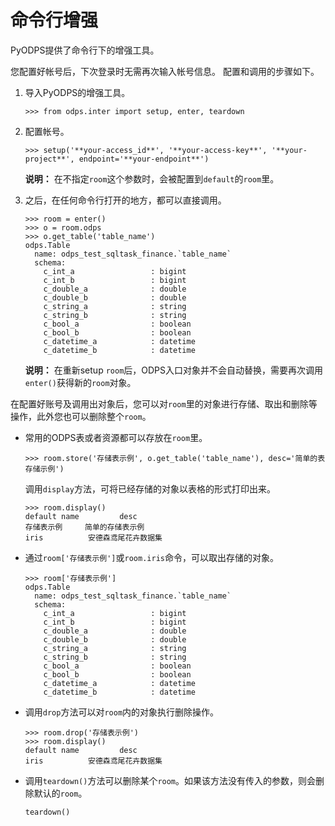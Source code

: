 # 命令行增强

PyODPS提供了命令行下的增强工具。

您配置好帐号后，下次登录时无需再次输入帐号信息。 配置和调用的步骤如下。

1.  导入PyODPS的增强工具。

    ```
    >>> from odps.inter import setup, enter, teardown
    ```

2.  配置帐号。

    ```
    >>> setup('**your-access_id**', '**your-access-key**', '**your-project**', endpoint='**your-endpoint**')
    ```

    **说明：** 在不指定`room`这个参数时，会被配置到`default`的`room`里。

3.  之后，在任何命令行打开的地方，都可以直接调用。

    ```
    >>> room = enter()
    >>> o = room.odps
    >>> o.get_table('table_name')
    odps.Table
      name: odps_test_sqltask_finance.`table_name`
      schema:
        c_int_a                 : bigint
        c_int_b                 : bigint
        c_double_a              : double
        c_double_b              : double
        c_string_a              : string
        c_string_b              : string
        c_bool_a                : boolean
        c_bool_b                : boolean
        c_datetime_a            : datetime
        c_datetime_b            : datetime
    ```

    **说明：** 在重新setup `room`后，ODPS入口对象并不会自动替换，需要再次调用`enter()`获得新的`room`对象。


在配置好账号及调用出对象后，您可以对`room`里的对象进行存储、取出和删除等操作，此外您也可以删除整个`room`。

-   常用的ODPS表或者资源都可以存放在`room`里。

    ```
    >>> room.store('存储表示例', o.get_table('table_name'), desc='简单的表存储示例')
    ```

    调用`display`方法，可将已经存储的对象以表格的形式打印出来。

    ```
    >>> room.display()
    default name         desc
    存储表示例     简单的存储表示例
    iris          安德森鸢尾花卉数据集
    ```

-   通过`room['存储表示例']`或`room.iris`命令，可以取出存储的对象。

    ```
    >>> room['存储表示例']
    odps.Table
      name: odps_test_sqltask_finance.`table_name`
      schema:
        c_int_a                 : bigint
        c_int_b                 : bigint
        c_double_a              : double
        c_double_b              : double
        c_string_a              : string
        c_string_b              : string
        c_bool_a                : boolean
        c_bool_b                : boolean
        c_datetime_a            : datetime
        c_datetime_b            : datetime
    ```

-   调用`drop`方法可以对`room`内的对象执行删除操作。

    ```
    >>> room.drop('存储表示例')
    >>> room.display()
    default name         desc
    iris          安德森鸢尾花卉数据集
    ```

-   调用`teardown()`方法可以删除某个`room`。如果该方法没有传入的参数，则会删除默认的`room`。

    ```
    teardown()
    ```


